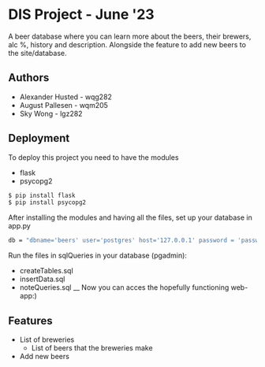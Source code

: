 # DIS Project - June '23
A beer database where you can learn more about the beers, their brewers, alc %, history and description. Alongside the feature to add new beers to the site/database. 

## Authors
- Alexander Husted - wqg282 
- August Pallesen - wqm205 
- Sky Wong - lgz282

## Deployment
To deploy this project you need to have the modules
- flask 
- psycopg2

```bash
$ pip install flask 
$ pip install psycopg2
```
After installing the modules and having all the files, set up your database in app.py 
```bash
db = "dbname='beers' user='postgres' host='127.0.0.1' password = 'password'"
```
Run the files in sqlQueries in your database (pgadmin): 
- createTables.sql 
- insertData.sql
- noteQueries.sql 
__
Now you can acces the hopefully functioning web-app:) 

## Features
- List of breweries
    - List of beers that the breweries make
- Add new beers 
